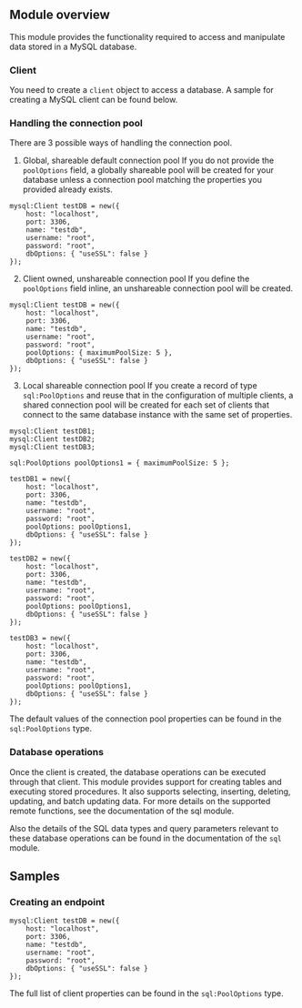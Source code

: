 ## Module overview

This module provides the functionality required to access and manipulate data stored in a MySQL database. 

### Client

You need to create a `client` object to access a database. A sample for creating a MySQL client can be
found below.

### Handling the connection pool

There are 3 possible ways of handling the connection pool.

1. Global, shareable default connection pool
If you do not provide the `poolOptions` field, a globally shareable pool will be created for your database unless
a connection pool matching the properties you provided already exists.

```ballerina
mysql:Client testDB = new({
    host: "localhost",
    port: 3306,
    name: "testdb",
    username: "root",
    password: "root",
    dbOptions: { "useSSL": false }
});
```

2. Client owned, unshareable connection pool
If you define the `poolOptions` field inline, an unshareable connection pool will be created.

```ballerina
mysql:Client testDB = new({
    host: "localhost",
    port: 3306,
    name: "testdb",
    username: "root",
    password: "root",
    poolOptions: { maximumPoolSize: 5 },
    dbOptions: { "useSSL": false }
});
```

3. Local shareable connection pool
If you create a record of type `sql:PoolOptions` and reuse that in the configuration of multiple clients, a shared
connection pool will be created for each set of clients that connect to the same database instance with the same set of
properties.

```ballerina
mysql:Client testDB1;
mysql:Client testDB2;
mysql:Client testDB3;

sql:PoolOptions poolOptions1 = { maximumPoolSize: 5 };

testDB1 = new({
    host: "localhost",
    port: 3306,
    name: "testdb",
    username: "root",
    password: "root",
    poolOptions: poolOptions1,
    dbOptions: { "useSSL": false }
});

testDB2 = new({
    host: "localhost",
    port: 3306,
    name: "testdb",
    username: "root",
    password: "root",
    poolOptions: poolOptions1,
    dbOptions: { "useSSL": false }
});

testDB3 = new({
    host: "localhost",
    port: 3306,
    name: "testdb",
    username: "root",
    password: "root",
    poolOptions: poolOptions1,
    dbOptions: { "useSSL": false }
});
```

The default values of the connection pool properties can be found in the `sql:PoolOptions` type.

### Database operations

Once the client is created, the database operations can be executed through that client. This module provides support for
creating tables and executing stored procedures. It also supports selecting, inserting, deleting, updating, and batch
updating data. For more details on the supported remote functions, see the documentation of the sql module.

Also the details of the SQL data types and query parameters relevant to these database operations can be found in the
documentation of the `sql` module.

## Samples

### Creating an endpoint
```ballerina
mysql:Client testDB = new({
    host: "localhost",
    port: 3306,
    name: "testdb",
    username: "root",
    password: "root",
    dbOptions: { "useSSL": false }
});
```
The full list of client properties can be found in the `sql:PoolOptions` type.

